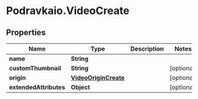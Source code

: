 # Podravkaio.VideoCreate

## Properties
Name | Type | Description | Notes
------------ | ------------- | ------------- | -------------
**name** | **String** |  | 
**customThumbnail** | **String** |  | [optional] 
**origin** | [**VideoOriginCreate**](VideoOriginCreate.md) |  | [optional] 
**extendedAttributes** | **Object** |  | [optional] 


